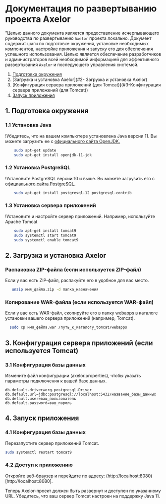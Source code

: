 # Документация по развертыванию проекта Axelor

"Целью данного документа является предоставление исчерпывающего руководства по развертыванию `Axelor` проекта локально. Документ содержит шаги по подготовке окружения, установке необходимых компонентов, настройке приложения и запуску его для обеспечения успешного использования. Целью является обеспечение разработчиков и администраторов всей необходимой информацией для эффективного развертывания `Axelor` и последующего управления системой.


1. [Подготовка окружения](#1.-Подготовка-окружения)
2. [Загрузка и установка Axelor](#2- Загрузка и установка Axelor)
3. [Конфигурация сервера приложений (для Tomcat)](#3-Конфигурация сервера приложений (для Tomcat))
4. [Запуск приложения](#4-Запуск-приложения)
   
## 1. Подготовка окружения
    
### 1.1 Установка Java

!Убедитесь, что на вашем компьютере установлена Java версии 11. Вы можете загрузить ее с [официального сайта OpenJDK.](https://openjdk.org/)

```bash
    sudo apt-get update
    sudo apt-get install openjdk-11-jdk
```
### 1.2 Установка PostgreSQL

!Установите PostgreSQL версии 10 и выше. Вы можете загрузить его с [официального сайта PostgreSQL.](https://www.postgresql.org/download/)

```bash
    sudo apt-get install postgresql-12 postgresql-contrib
```
### 1.3  Установка сервера приложений

!Установите и настройте сервер приложений. Например, используйте Apache Tomcat

```bash
    sudo apt-get install tomcat9
    sudo systemctl start tomcat9
    sudo systemctl enable tomcat9
```

## 2. Загрузка и установка Axelor
### Распаковка ZIP-файла (если используется ZIP-файл)

Если у вас есть ZIP-файл, распакуйте его в удобное для вас место.

```bash
   unzip имя_файла.zip -d папка_назначения
```
### Копирование WAR-файла (если используется WAR-файл)
Если у вас есть WAR-файл, скопируйте его в папку webapps в каталоге установки вашего сервера приложений (например, Tomcat).

```bash
  sudo cp имя_файла.war /путь_к_каталогу_tomcat/webapps
```

## 3. Конфигурация сервера приложений (если используется Tomcat)
### 3.1  Конфигурация базы данных
Измените файл конфигурации (axelor.properties), чтобы указать параметры подключения к вашей базе данных.

```properties
db.default.driver=org.postgresql.Driver
db.default.url=jdbc:postgresql://localhost:5432/название_базы_данных
db.default.user=ваш_пользователь
db.default.password=ваш_пароль
```

## 4. Запуск приложения
### 4.1  Конфигурация базы данных
Перезапустите сервер приложений Tomcat.
```bash
sudo systemctl restart tomcat9
```
### 4.2  Доступ к приложению
Откройте веб-браузер и перейдите по адресу: (http://localhost:8080)[http://localhost:8080].

Теперь Axelor-проект должен быть развернут и доступен по указанному URL. Убедитесь, что ваш сервер Tomcat настроен на поддержку Java 11.

